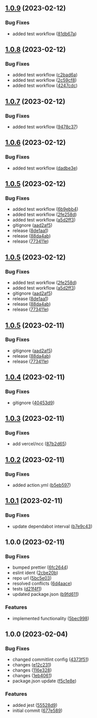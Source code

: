 ## [1.0.9](https://github.com/sebastiancretu/notion-status-and-pr-update/compare/v1.0.8...v1.0.9) (2023-02-12)


### Bug Fixes

* added test workflow ([81db67a](https://github.com/sebastiancretu/notion-status-and-pr-update/commit/81db67a7cd8a09293e39e33cec0565df3ccd9132))

## [1.0.8](https://github.com/sebastiancretu/notion-status-and-pr-update/compare/v1.0.7...v1.0.8) (2023-02-12)


### Bug Fixes

* added test workflow ([c2bad6a](https://github.com/sebastiancretu/notion-status-and-pr-update/commit/c2bad6a44130e58f0ae0bf9d22552bc178eec958))
* added test workflow ([2c59cf8](https://github.com/sebastiancretu/notion-status-and-pr-update/commit/2c59cf87ad7085560460aaf60c54b4e9763dc746))
* added test workflow ([4247cdc](https://github.com/sebastiancretu/notion-status-and-pr-update/commit/4247cdc09ae24ff23fe248b873bff3125581826a))

## [1.0.7](https://github.com/sebastiancretu/notion-status-and-pr-update/compare/v1.0.6...v1.0.7) (2023-02-12)


### Bug Fixes

* added test workflow ([9478c37](https://github.com/sebastiancretu/notion-status-and-pr-update/commit/9478c373aa12034f6e7d59252139f3806aac8595))

## [1.0.6](https://github.com/sebastiancretu/notion-status-and-pr-update/compare/v1.0.5...v1.0.6) (2023-02-12)


### Bug Fixes

* added test workflow ([dadbe3e](https://github.com/sebastiancretu/notion-status-and-pr-update/commit/dadbe3e81f8fb424b5f6d78498349d78968cd794))

## [1.0.5](https://github.com/sebastiancretu/notion-status-and-pr-update/compare/v1.0.4...v1.0.5) (2023-02-12)


### Bug Fixes

* added test workflow ([6b9ebb4](https://github.com/sebastiancretu/notion-status-and-pr-update/commit/6b9ebb4dc0453a61a0673817092c40648529adf3))
* added test workflow ([2fe258d](https://github.com/sebastiancretu/notion-status-and-pr-update/commit/2fe258d2726ccf943d4aa29f897e13d821387813))
* added test workflow ([a5d2ff3](https://github.com/sebastiancretu/notion-status-and-pr-update/commit/a5d2ff307655ee2766aab7a29f48416ab14ea268))
* gitignore ([aad2af5](https://github.com/sebastiancretu/notion-status-and-pr-update/commit/aad2af57225599e03e3f3e8e5b1551861777de5a))
* release ([8de1aa1](https://github.com/sebastiancretu/notion-status-and-pr-update/commit/8de1aa141b0195892b3f3fda8c1958d48b742ebb))
* release ([88da4ab](https://github.com/sebastiancretu/notion-status-and-pr-update/commit/88da4abbe78299301e52fd0eb66eaab8cc7a2c88))
* release ([773411e](https://github.com/sebastiancretu/notion-status-and-pr-update/commit/773411e655ea1741f20ec5a08d670c44702f8628))

## [1.0.5](https://github.com/sebastiancretu/notion-status-and-pr-update/compare/v1.0.4...v1.0.5) (2023-02-12)


### Bug Fixes

* added test workflow ([2fe258d](https://github.com/sebastiancretu/notion-status-and-pr-update/commit/2fe258d2726ccf943d4aa29f897e13d821387813))
* added test workflow ([a5d2ff3](https://github.com/sebastiancretu/notion-status-and-pr-update/commit/a5d2ff307655ee2766aab7a29f48416ab14ea268))
* gitignore ([aad2af5](https://github.com/sebastiancretu/notion-status-and-pr-update/commit/aad2af57225599e03e3f3e8e5b1551861777de5a))
* release ([8de1aa1](https://github.com/sebastiancretu/notion-status-and-pr-update/commit/8de1aa141b0195892b3f3fda8c1958d48b742ebb))
* release ([88da4ab](https://github.com/sebastiancretu/notion-status-and-pr-update/commit/88da4abbe78299301e52fd0eb66eaab8cc7a2c88))
* release ([773411e](https://github.com/sebastiancretu/notion-status-and-pr-update/commit/773411e655ea1741f20ec5a08d670c44702f8628))

## [1.0.5](https://github.com/sebastiancretu/notion-status-and-pr-update/compare/v1.0.4...v1.0.5) (2023-02-11)


### Bug Fixes

* gitignore ([aad2af5](https://github.com/sebastiancretu/notion-status-and-pr-update/commit/aad2af57225599e03e3f3e8e5b1551861777de5a))
* release ([88da4ab](https://github.com/sebastiancretu/notion-status-and-pr-update/commit/88da4abbe78299301e52fd0eb66eaab8cc7a2c88))
* release ([773411e](https://github.com/sebastiancretu/notion-status-and-pr-update/commit/773411e655ea1741f20ec5a08d670c44702f8628))

## [1.0.4](https://github.com/sebastiancretu/notion-status-and-pr-update/compare/v1.0.3...v1.0.4) (2023-02-11)


### Bug Fixes

* gitignore ([40453d9](https://github.com/sebastiancretu/notion-status-and-pr-update/commit/40453d9388ea885ecfa6c8bb7bdf4c263f2e4c67))

## [1.0.3](https://github.com/sebastiancretu/notion-status-and-pr-update/compare/v1.0.2...v1.0.3) (2023-02-11)


### Bug Fixes

* add vercel/ncc ([87b2d65](https://github.com/sebastiancretu/notion-status-and-pr-update/commit/87b2d652efc9e6a6f145c959e9f2ac7b0d2d7925))

## [1.0.2](https://github.com/sebastiancretu/notion-status-and-pr-update/compare/v1.0.1...v1.0.2) (2023-02-11)


### Bug Fixes

* added action.yml ([b5eb597](https://github.com/sebastiancretu/notion-status-and-pr-update/commit/b5eb5975021a7975965c7a3f574ab0c417234d8d))

## [1.0.1](https://github.com/sebastiancretu/notion-status-and-pr-update/compare/v1.0.0...v1.0.1) (2023-02-11)


### Bug Fixes

* update dependabot interval ([b7e9c43](https://github.com/sebastiancretu/notion-status-and-pr-update/commit/b7e9c43e6e5c2e2d6c28d3982ef21c44d9ec359b))

## 1.0.0 (2023-02-11)


### Bug Fixes

* bumped prettier ([6fc2644](https://github.com/sebastiancretu/notion-status-and-pr-update/commit/6fc2644c128f06053a3673c000eb278f0aec41d6))
* eslint ident ([2cbe20b](https://github.com/sebastiancretu/notion-status-and-pr-update/commit/2cbe20b075cb0e7f7e8637f0cfbbe73ddb231399))
* repo url ([5bc5e03](https://github.com/sebastiancretu/notion-status-and-pr-update/commit/5bc5e0347de8f4439d4f8763fca2b1513e8624a3))
* resolved conflicts ([6d4aace](https://github.com/sebastiancretu/notion-status-and-pr-update/commit/6d4aace1cd3c16a022365afdc06cb5bd29fcb7df))
* tests ([d21f4f1](https://github.com/sebastiancretu/notion-status-and-pr-update/commit/d21f4f151a33331afe407adce97bbd9cbee45b89))
* updated package.json ([b9fd611](https://github.com/sebastiancretu/notion-status-and-pr-update/commit/b9fd6115639f616de66c023165e7db2bcdbab1d9))


### Features

* implemented functionality ([5bec998](https://github.com/sebastiancretu/notion-status-and-pr-update/commit/5bec998a594937a8f7731c716be28698f95a497b))

## 1.0.0 (2023-02-04)


### Bug Fixes

* changed commitlint config ([4373f51](https://github.com/sebastiancretu/bare-github-action/commit/4373f516caf222f41d5d09943018cce7fa49b42f))
* changes ([e12c231](https://github.com/sebastiancretu/bare-github-action/commit/e12c23162251ff1f4f502a077d49ba146f8ec891))
* changes ([116e328](https://github.com/sebastiancretu/bare-github-action/commit/116e3282d05b58b3f1fb629849658f77c047ac39))
* changes ([1eb4061](https://github.com/sebastiancretu/bare-github-action/commit/1eb4061aa867e5923dcedb12bc505a25b52e3957))
* package.json update ([f5c1e8e](https://github.com/sebastiancretu/bare-github-action/commit/f5c1e8e96d009c9f1ca660d2a4b937e3ce725bea))


### Features

* added jest ([55528d9](https://github.com/sebastiancretu/bare-github-action/commit/55528d93bf12cdb75c788a1bbb733dc9cea9ea74))
* initial commit ([677e589](https://github.com/sebastiancretu/bare-github-action/commit/677e58957db98851912a08f1ad16ba320fd8753c))

